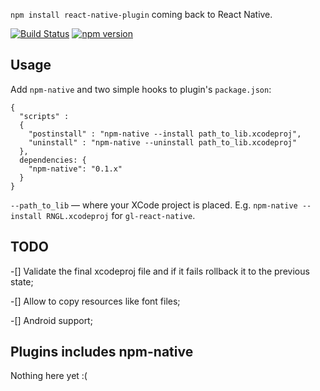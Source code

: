 `npm install react-native-plugin` coming back to React Native.

[![Build Status](https://travis-ci.org/ptmt/npm-native.svg)](https://travis-ci.org/ptmt/npm-native)
[![npm version](https://badge.fury.io/js/npm-native.svg)](https://badge.fury.io/js/npm-native)

## Usage

Add `npm-native` and two simple hooks to plugin's `package.json`:

```
{
  "scripts" :
  {
    "postinstall" : "npm-native --install path_to_lib.xcodeproj",
    "uninstall" : "npm-native --uninstall path_to_lib.xcodeproj"
  },
  dependencies: {
    "npm-native": "0.1.x"
  }
}
```
`--path_to_lib` — where your XCode project is placed.
E.g. `npm-native --install RNGL.xcodeproj` for `gl-react-native`.

## TODO

-[] Validate the final xcodeproj file and if it fails rollback it to the previous state;

-[] Allow to copy resources like font files;

-[] Android support;

## Plugins includes npm-native

Nothing here yet :(
